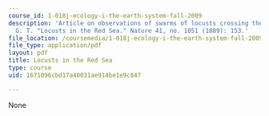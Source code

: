 ```yaml
---
course_id: 1-018j-ecology-i-the-earth-system-fall-2009
description: 'Article on observations of swarms of locusts crossing the Red Sea. Carruthers,
  G. T. "Locusts in the Red Sea." Nature 41, no. 1051 (1889): 153.'
file_location: /coursemedia/1-018j-ecology-i-the-earth-system-fall-2009/1671096cbd17a40031ae914be1e9c847_MIT1_018JF09_Carruthers.pdf
file_type: application/pdf
layout: pdf
title: Locusts in the Red Sea
type: course
uid: 1671096cbd17a40031ae914be1e9c847

---
```

None
